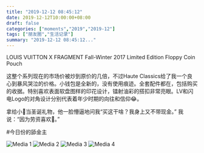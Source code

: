 ```yaml
---
title: "2019-12-12 08:45:12"
date: 2019-12-12T10:00:00+08:00
draft: false
categories: ["moments","2019","2019-12"]
tags: ["朋友圈","生活记录"]
summary: "2019-12-12 08:45:12..."
---
```


LOUIS VUITTON X FRAGMENT
Fall-Winter 2017 Limited Edition
Floppy Coin Pouch

这整个系列现在的市场价被炒到原价的几倍，不过Haute Classics给了我一个良心到暴风哭泣的价格。小钱包是全新的，没有使用痕迹。全套配件都在，包括购买的收据。特别喜欢表面软盘图样的印花设计，镭射油彩的搭扣非常亮眼。LV和闪电Logo的对角设计分别代表着年少时期的向往和信仰😂。

拿给小🐳当圣诞礼物，他一脸懵逼地问我“买这干啥？我身上又不带现金。”
我说：“因为劳资喜欢🙂。”

#今日份的舔金主

![Media 1](/Moments/photos/2019-12-12/201912120845120.jpg)
![Media 2](/Moments/photos/2019-12-12/201912120845121.jpg)
![Media 3](/Moments/photos/2019-12-12/201912120845122.jpg)
![Media 4](/Moments/photos/2019-12-12/201912120845123.jpg)

